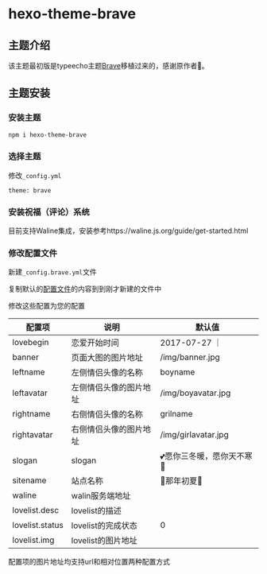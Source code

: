# hexo-theme-brave

## 主题介绍
该主题最初版是typeecho主题[Brave](https://github.com/zwying0814/Brave)移植过来的，感谢原作者🙏。


## 主题安装

### 安装主题
```bash
npm i hexo-theme-brave
```

### 选择主题
修改`_config.yml`

```
theme: brave
```

### 安装祝福（评论）系统
目前支持Waline集成，安装参考https://waline.js.org/guide/get-started.html



### 修改配置文件
新建`_config.brave.yml`文件

复制默认的[配置文件](https://github.com/beimengyeyu/hexo-theme-brave/blob/master/_config.yml)的内容到到刚才新建的文件中

修改这些配置为您的配置


|  配置项   | 说明  | 默认值 |
|  ----  | ----  |----  |
| lovebegin  | 恋爱开始时间 | 2017-07-27  ｜
| banner  | 页面大图的图片地址 | /img/banner.jpg | 
| leftname  | 左侧情侣头像的名称 | boyname | 
| leftavatar  | 左侧情侣头像的图片地址 | /img/boyavatar.jpg | 
| rightname  | 右侧情侣头像的名称 | grilname | 
| rightavatar  | 右侧情侣头像的图片地址 | /img/girlavatar.jpg | 
| slogan  | slogan | 💕愿你三冬暖，愿你天不寒🍂 | 
| sitename  | 站点名称 | 💖那年初夏💖 | 
| waline  | walin服务端地址 | | 
| lovelist.desc  | lovelist的描述 |  | 
| lovelist.status  | lovelist的完成状态 | 0 | 
| lovelist.img  | lovelist的图片地址 |  | 




配置项的图片地址均支持url和相对位置两种配置方式










